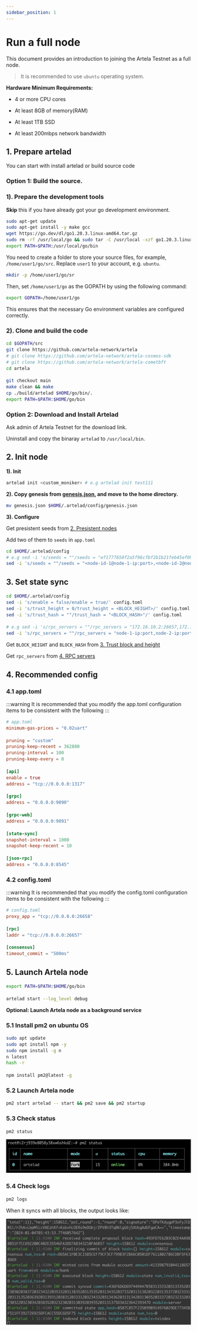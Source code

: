 ```yaml
---
sidebar_position: 1
---
```


# Run a full node

This document provides an introduction to joining the Artela Testnet as a full node.
> It is recommended to use `ubuntu` operating system.

**Hardware Minimum Requirements:**

- 4 or more CPU cores

- At least 8GB of memory(RAM)

- At least 1TB SSD

- At least 200mbps network bandwidth

## 1. Prepare artelad

You can start with install artelad or build source code

### Option 1: Build the source.

### 1). Prepare the development tools

**Skip** this if you have already got your go development environment.

```bash
sudo apt-get update
sudo apt-get install -y make gcc
wget https://go.dev/dl/go1.20.3.linux-amd64.tar.gz
sudo rm -rf /usr/local/go && sudo tar -C /usr/local -xzf go1.20.3.linux-amd64.tar.gz
export PATH=$PATH:/usr/local/go/bin
```

You need to create a folder to store your source files, for example, `/home/user1/go/src`. Replace `user1` to your account, e.g. `ubuntu`.
```bash
mkdir -p /home/user1/go/sr
```
Then, set `/home/user1/go` as the GOPATH by using the following command: 
```bash
export GOPATH=/home/user1/go
```
This ensures that the necessary Go environment variables are configured correctly.

### 2). Clone and build the code

```bash
cd $GOPATH/src
git clone https://github.com/artela-network/artela
# git clone https://github.com/artela-network/artela-cosmos-sdk
# git clone https://github.com/artela-network/artela-cometbft
cd artela

git checkout main
make clean && make
cp ./build/artelad $HOME/go/bin/.
export PATH=$PATH:$HOME/go/bin
```

### Option 2: Download and Install Artelad

Ask admin of Artela Testnet for the download link.

Uninstall and copy the binaray `artelad` to `/usr/local/bin`.

## 2. Init node

**1). Init**

```bash
artelad init <custom_moniker> # e.g artelad init test111
```

**2). Copy genesis from [genesis.json](./genesis.json), and move to the home directory.**

```bash
mv genesis.json $HOME/.artelad/config/genesis.json
```

**3). Configure**

Get presistent seeds from [2. Presistent nodes](./access-testnet#public-information-on-testnet)

Add two of them to `seeds` in `app.toml`

```bash
cd $HOME/.artelad/config
# e.g sed -i 's/seeds = ""/seeds = "ef1777650f2a5f96cfbf2b1b21feb45ef09bbaa4@172.16.10.2:26656,96a8e722f93acacd21baec6db51acd6cc16bbee2@172.16.10.4:26656"/' config.toml
sed -i 's/seeds = ""/seeds = "<node-id-1@node-1-ip:port>,<node-id-2@node-2-ip:port>"/' config.toml
```

## 3. Set state sync

```bash
cd $HOME/.artelad/config
sed -i 's/enable = false/enable = true/' config.toml
sed -i 's/trust_height = 0/trust_height = <BLOCK_HEIGHT>/' config.toml
sed -i 's/trust_hash = ""/trust_hash = "<BLOCK_HASH>"/' config.toml

# e.g sed -i 's/rpc_servers = ""/rpc_servers = "172.16.10.2:26657,172.16.10.4:26657"/' config.toml
sed -i 's/rpc_servers = ""/rpc_servers = "node-1-ip:port,node-2-ip:port"/' config.toml
```

Get `BLOCK_HEIGHT` and `BLOCK_HASH` from [3. Trust block and height](./access-testnet#public-information-on-testnet)

Get `rpc_servers` from [4. RPC servers](./access-testnet#public-information-on-testnet##RPC-servers)

## 4. Recommended config
### 4.1 app.toml

:::warning
It is recommended that you modify the app.toml configuration items to be consistent with the following
:::
```toml
# app.toml
minimum-gas-prices = "0.02uart"

pruning = "custom"
pruning-keep-recent = 362880
pruning-interval = 100
pruning-keep-every = 0

[api]
enable = true
address = "tcp://0.0.0.0:1317"

[grpc]
address = "0.0.0.0:9090"

[grpc-web]
address = "0.0.0.0:9091"

[state-sync]
snapshot-interval = 1000
snapshot-keep-recent = 10

[json-rpc]
address = "0.0.0.0:8545"
```

### 4.2 config.toml
:::warning
It is recommended that you modify the config.toml configuration items to be consistent with the following
:::
```toml
# config.toml
proxy_app = "tcp://0.0.0.0:26658"

[rpc]
laddr = "tcp://0.0.0.0:26657"

[consensus]
timeout_commit = "500ms"
```

## 5. Launch Artela node

```bash
export PATH=$PATH:$HOME/go/bin

artelad start --log_level debug
```
**Optional:  Launch Artela node as a background service**

### 5.1 Install pm2 on ubuntu OS
```bash
sudo apt update
sudo apt install npm -y
sudo npm install -g n
n latest
hash -r

npm install pm2@latest -g
```

### 5.2 Launch Artela node
```bash
pm2 start artelad -- start && pm2 save && pm2 startup
```

### 5.3 Check status
```bash
pm2 status
```
![output2](./img/1.png)

### 5.4 Check logs
```bash
pm2 logs
```

When it syncs with all blocks, the output looks like:

![output2](./img/2.png)
